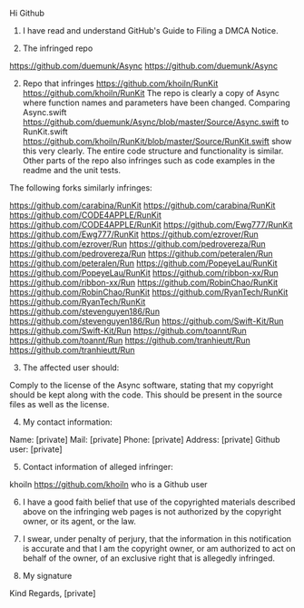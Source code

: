 Hi Github

1. I have read and understand GitHub's Guide to Filing a DMCA Notice.

2. The infringed repo

https://github.com/duemunk/Async <https://github.com/duemunk/Async>

2. Repo that infringes
https://github.com/khoiln/RunKit <https://github.com/khoiln/RunKit>
The repo is clearly a copy of Async where function names and parameters have been changed. Comparing Async.swift <https://github.com/duemunk/Async/blob/master/Source/Async.swift> to RunKit.swift <https://github.com/khoiln/RunKit/blob/master/Source/RunKit.swift> show this very clearly. The entire code structure and functionality is similar. Other parts of the repo also infringes such as code examples in the readme and the unit tests.

The following forks similarly infringes:

https://github.com/carabina/RunKit <https://github.com/carabina/RunKit>
https://github.com/CODE4APPLE/RunKit <https://github.com/CODE4APPLE/RunKit>
https://github.com/Ewg777/RunKit <https://github.com/Ewg777/RunKit>
https://github.com/ezrover/Run <https://github.com/ezrover/Run>
https://github.com/pedrovereza/Run <https://github.com/pedrovereza/Run>
https://github.com/peteralen/Run <https://github.com/peteralen/Run>
https://github.com/PopeyeLau/RunKit <https://github.com/PopeyeLau/RunKit>
https://github.com/ribbon-xx/Run <https://github.com/ribbon-xx/Run>
https://github.com/RobinChao/RunKit <https://github.com/RobinChao/RunKit>
https://github.com/RyanTech/RunKit <https://github.com/RyanTech/RunKit>
https://github.com/stevenguyen186/Run <https://github.com/stevenguyen186/Run>
https://github.com/Swift-Kit/Run <https://github.com/Swift-Kit/Run>
https://github.com/toannt/Run <https://github.com/toannt/Run>
https://github.com/tranhieutt/Run <https://github.com/tranhieutt/Run>

3. The affected user should:

Comply to the license of the Async software, stating that my copyright should be kept along with the code. This should be present in the source files as well as the license.

4. My contact information:

Name: [private]
Mail: [private]
Phone: [private]
Address:
[private]
Github user: [private]

5. Contact information of alleged infringer:

khoiln <https://github.com/khoiln> who is a Github user

6. I have a good faith belief that use of the copyrighted materials described above on the infringing web pages is not authorized by the copyright owner, or its agent, or the law.

7. I swear, under penalty of perjury, that the information in this notification is accurate and that I am the copyright owner, or am authorized to act on behalf of the owner, of an exclusive right that is allegedly infringed.

8. My signature

Kind Regards,
[private]
